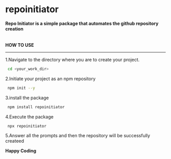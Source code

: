 <h1>repoinitiator</h1>
<b>Repo Initiator is a simple package that automates the github repository creation</b><br />
<br />
<br />
<strong>HOW TO USE</strong> 
<hr />
1.Navigate to the directory where you are to create your project.<br />


```bash
 cd <your_work_dir>
 ```

2.Initiate your project as an npm repository  <br />

```bash
 npm init --y
 ```
3.install the package
```bash
 npm install repoinitiator
 ```
4.Execute the package
```bash
 npx repoinitiator
 ```


5.Answer all the prompts and then the repository will be successfully createed


<b>Happy Coding</b>

